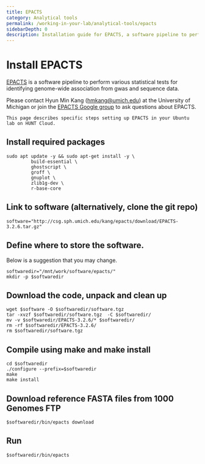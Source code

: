 ```yaml
---
title: EPACTS
category: Analytical tools
permalink: /working-in-your-lab/analytical-tools/epacts
sidebarDepth: 0
description: Installation guide for EPACTS, a software pipeline to perform various statistical tests for identifying genome-wide association from gwas and sequence data.
---
```


# Install EPACTS

[EPACTS](https://github.com/statgen/EPACTS) is a software pipeline
to perform various statistical tests for identifying genome-wide
association from gwas and sequence data.

Please contact Hyun Min Kang (hmkang@umich.edu) at the University of Michigan
or join the [EPACTS Google group](http://groups.google.com/group/epacts)
to ask questions about EPACTS.

`This page describes specific steps setting up EPACTS in your Ubuntu lab on HUNT Cloud.`

## Install required packages

```
sudo apt update -y && sudo apt-get install -y \
         build-essential \
         ghostscript \
         groff \
         gnuplot \
         zlib1g-dev \
         r-base-core
```

## Link to software (alternatively, clone the git repo)

```
software="http://csg.sph.umich.edu/kang/epacts/download/EPACTS-3.2.6.tar.gz"
```

## Define where to store the software.

Below is a suggestion that you may change.

```
softwaredir="/mnt/work/software/epacts/"
mkdir -p $softwaredir
```

## Download the code, unpack and clean up

```
wget $software -O $softwaredir/software.tgz
tar -xvzf $softwaredir/software.tgz  -C $softwaredir/
mv -v $softwaredir/EPACTS-3.2.6/* $softwaredir/
rm -rf $softwaredir/EPACTS-3.2.6/
rm $softwaredir/software.tgz
```

## Compile using make and make install

```
cd $softwaredir
./configure --prefix=$softwaredir
make
make install
```

## Download reference FASTA files from 1000 Genomes FTP

```
$softwaredir/bin/epacts download
```

## Run

```
$softwaredir/bin/epacts
```
